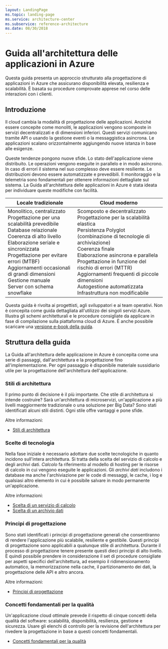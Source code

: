 ```yaml
---
layout: LandingPage
ms.topic: landing-page
ms.service: architecture-center
ms.subservice: reference-architecture
ms.date: 08/30/2018
---
```


# <a name="azure-application-architecture-guide"></a>Guida all'architettura delle applicazioni in Azure

Questa guida presenta un approccio strutturato alla progettazione di applicazioni in Azure che assicurano disponibilità elevata, resilienza e scalabilità. È basata su procedure comprovate apprese nel corso delle interazioni con i clienti.

## <a name="introduction"></a>Introduzione

Il cloud cambia la modalità di progettazione delle applicazioni. Anziché essere concepite come monoliti, le applicazioni vengono scomposte in servizi decentralizzati e di dimensioni inferiori. Questi servizi comunicano tramite API o usando la gestione eventi o la messaggistica asincrona. Le applicazioni scalano orizzontalmente aggiungendo nuove istanza in base alle esigenze.

Queste tendenze pongono nuove sfide. Lo stato dell'applicazione viene distribuito. Le operazioni vengono eseguite in parallelo e in modo asincrono. In caso di errori il sistema nel suo complesso deve essere resiliente. Le distribuzioni devono essere automatizzate e prevedibili. Il monitoraggio e la telemetria sono fondamentali per ottenere informazioni dettagliate sul sistema. La Guida all'architettura delle applicazioni in Azure è stata ideata per individuare queste modifiche con facilità.

<!-- markdownlint-disable MD033 -->

<table>
<thead>
    <tr><th>Locale tradizionale</th><th>Cloud moderno</th></tr>
</thead>
<tbody>
<tr><td>Monolitico, centralizzato<br/>
Progettazione per una scalabilità prevedibile<br/>
Database relazionale<br/>
Coerenza di alto livello<br/>
Elaborazione seriale e sincronizzata<br/>
Progettazione per evitare errori (MTBF)<br/>
Aggiornamenti occasionali di grandi dimensioni<br/>
Gestione manuale<br/>
Server con schema snowflake</td>
<td>
Scomposto e decentralizzato<br/>
Progettazione per la scalabilità elastica<br/>
Persistenza Polyglot (combinazione di tecnologie di archiviazione)<br/>
Coerenza finale<br/>
Elaborazione asincrona e parallela<br/>
Progettazione in funzione del rischio di errori (MTTR)<br/>
Aggiornamenti frequenti di piccole dimensioni<br/>
Autogestione automatizzata<br/>
Infrastruttura non modificabile<br/>
</td>
</tbody>
</table>

<!-- markdownlint-enable MD033 -->

Questa guida è rivolta ai progettisti, agli sviluppatori e ai team operativi. Non è concepita come guida dettagliata all'utilizzo dei singoli servizi Azure. Illustra gli schemi architetturali e le procedure consigliate da applicare in fase di compilazione sulla piattaforma cloud di Azure. È anche possibile scaricare una [versione e-book della guida][ebook].

## <a name="how-this-guide-is-structured"></a>Struttura della guida

La Guida all'architettura delle applicazione in Azure è concepita come una serie di passaggi, dall'architettura e la progettazione fino all'implementazione. Per ogni passaggio è disponibile materiale sussidiario utile per la progettazione dell'architettura dell'applicazione.

### <a name="architecture-styles"></a>Stili di architettura

Il primo punto di decisione è il più importante. Che stile di architettura si intende costruire? Sarà un'architettura di microservizi, un'applicazione a più livelli maggiormente tradizionale o una soluzione per Big Data? Sono stati identificati alcuni stili distinti. Ogni stile offre vantaggi e pone sfide.

Altre informazioni:

- [Stili di architettura](./architecture-styles/index.md)

### <a name="technology-choices"></a>Scelte di tecnologia

Nella fase iniziale è necessario adottare due scelte tecnologiche in quanto incidono sull'intera architettura. Si tratta della scelta del servizio di calcolo e degli archivi dati. *Calcolo* fa riferimento al modello di hosting per le risorse di calcolo in cui vengono eseguite le applicazioni. Gli *archivi dati* includono i database ma anche l'archiviazione per le code di messaggi, le cache, i log e qualsiasi altro elemento in cui è possibile salvare in modo permanente un'applicazione.

Altre informazioni:

- [Scelta di un servizio di calcolo](./technology-choices/compute-overview.md)
- [Scelta di un archivio dati](./technology-choices/data-store-overview.md)

### <a name="design-principles"></a>Principi di progettazione

Sono stati identificati i principi di progettazione generali che consentiranno di rendere l'applicazione più scalabile, resiliente e gestibile. Questi principi di progettazione sono applicabili a qualunque stile di architettura. Durante il processo di progettazione tenere presente questi dieci principi di alto livello. È quindi possibile prendere in considerazione il set di procedure consigliate per aspetti specifici dell'architettura, ad esempio il ridimensionamento automatico, la memorizzazione nella cache, il partizionamento dei dati, la progettazione delle API e altro ancora.

Altre informazioni:

- [Principi di progettazione](./design-principles/index.md)

### <a name="quality-pillars"></a>Concetti fondamentali per la qualità

Un'applicazione cloud ottimale prevede il rispetto di cinque concetti della qualità del software: scalabilità, disponibilità, resilienza, gestione e sicurezza. Usare gli elenchi di controllo per la revisione dell'architettura per rivedere la progettazione in base a questi concetti fondamentali.

- [Concetti fondamentali per la qualità](./pillars.md)

[ebook]: https://azure.microsoft.com/campaigns/cloud-application-architecture-guide/
